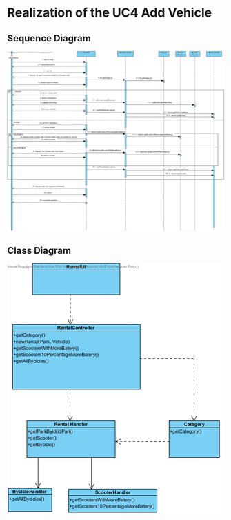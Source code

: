 # Realization of the UC4 Add Vehicle

##	Sequence Diagram

![SD_UC10.png](SD_UC10.png)

##	Class Diagram

![CD_UC10.png](CD_UC10.png)
